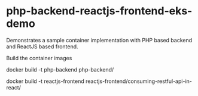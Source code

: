 # php-backend-reactjs-frontend-eks-demo
Demonstrates a sample container implementation with PHP based backend and ReactJS based frontend.

Build the container images

docker build -t php-backend php-backend/

docker build -t reactjs-frontend reactjs-frontend/consuming-restful-api-in-react/


